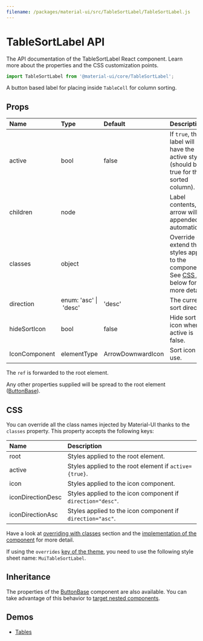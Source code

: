 ```yaml
---
filename: /packages/material-ui/src/TableSortLabel/TableSortLabel.js
---
```


<!--- This documentation is automatically generated, do not try to edit it. -->

# TableSortLabel API

<p class="description">The API documentation of the TableSortLabel React component. Learn more about the properties and the CSS customization points.</p>

```js
import TableSortLabel from '@material-ui/core/TableSortLabel';
```

A button based label for placing inside `TableCell` for column sorting.

## Props

| Name                                         | Type                                                                            | Default                                             | Description                                                                                         |
| :------------------------------------------- | :------------------------------------------------------------------------------ | :-------------------------------------------------- | :-------------------------------------------------------------------------------------------------- |
| <span class="prop-name">active</span>        | <span class="prop-type">bool</span>                                             | <span class="prop-default">false</span>             | If `true`, the label will have the active styling (should be true for the sorted column).           |
| <span class="prop-name">children</span>      | <span class="prop-type">node</span>                                             |                                                     | Label contents, the arrow will be appended automatically.                                           |
| <span class="prop-name">classes</span>       | <span class="prop-type">object</span>                                           |                                                     | Override or extend the styles applied to the component. See [CSS API](#css) below for more details. |
| <span class="prop-name">direction</span>     | <span class="prop-type">enum:&nbsp;'asc'&nbsp;&#124;<br>&nbsp;'desc'<br></span> | <span class="prop-default">'desc'</span>            | The current sort direction.                                                                         |
| <span class="prop-name">hideSortIcon</span>  | <span class="prop-type">bool</span>                                             | <span class="prop-default">false</span>             | Hide sort icon when active is false.                                                                |
| <span class="prop-name">IconComponent</span> | <span class="prop-type">elementType</span>                                      | <span class="prop-default">ArrowDownwardIcon</span> | Sort icon to use.                                                                                   |

The `ref` is forwarded to the root element.

Any other properties supplied will be spread to the root element ([ButtonBase](/api/button-base/)).

## CSS

You can override all the class names injected by Material-UI thanks to the `classes` property.
This property accepts the following keys:

| Name                                             | Description                                                 |
| :----------------------------------------------- | :---------------------------------------------------------- |
| <span class="prop-name">root</span>              | Styles applied to the root element.                         |
| <span class="prop-name">active</span>            | Styles applied to the root element if `active={true}`.      |
| <span class="prop-name">icon</span>              | Styles applied to the icon component.                       |
| <span class="prop-name">iconDirectionDesc</span> | Styles applied to the icon component if `direction="desc"`. |
| <span class="prop-name">iconDirectionAsc</span>  | Styles applied to the icon component if `direction="asc"`.  |

Have a look at [overriding with classes](/customization/overrides/#overriding-with-classes) section
and the [implementation of the component](https://github.com/mui-org/material-ui/blob/next/packages/material-ui/src/TableSortLabel/TableSortLabel.js)
for more detail.

If using the `overrides` [key of the theme](/customization/themes/#css),
you need to use the following style sheet name: `MuiTableSortLabel`.

## Inheritance

The properties of the [ButtonBase](/api/button-base/) component are also available.
You can take advantage of this behavior to [target nested components](/guides/api/#spread).

## Demos

- [Tables](/demos/tables/)

